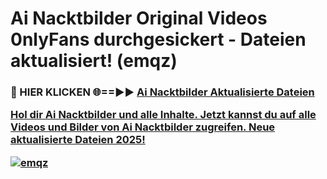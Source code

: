 # Ai Nacktbilder Original Videos 0nlyFans durchgesickert - Dateien aktualisiert! (emqz)

<h3>🔴 HIER KLICKEN 🌐==►► <a href="https://tinyurl.com/h6vf6nb8" rel="nofollow">Ai Nacktbilder Aktualisierte Dateien

Hol dir Ai Nacktbilder und alle Inhalte. Jetzt kannst du auf alle Videos und Bilder von Ai Nacktbilder zugreifen. Neue aktualisierte Dateien 2025!

[![emqz](https://i.imgur.com/sD4kR3V.gif)](https://tinyurl.com/h6vf6nb8)
